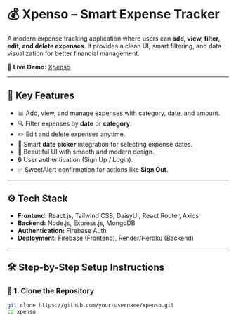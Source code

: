 # 💰 Xpenso – Smart Expense Tracker

A modern expense tracking application where users can **add, view, filter, edit, and delete expenses**. It provides a clean UI, smart filtering, and data visualization for better financial management.

🔗 **Live Demo:** [Xpenso](https://xpenso-00.web.app/)

---

## 🚀 Key Features
- 📊 Add, view, and manage expenses with category, date, and amount.  
- 🔍 Filter expenses by **date** or **category**.  
- ✏️ Edit and delete expenses anytime.  
- 📅 Smart **date picker** integration for selecting expense dates.  
- 🎨 Beautiful UI with smooth and modern design.  
- 🔒 User authentication (Sign Up / Login).  
- ✅ SweetAlert confirmation for actions like **Sign Out**.  

---

## ⚙️ Tech Stack
- **Frontend:** React.js, Tailwind CSS, DaisyUI, React Router, Axios  
- **Backend:** Node.js, Express.js, MongoDB  
- **Authentication:** Firebase Auth  
- **Deployment:** Firebase (Frontend), Render/Heroku (Backend)

---

## 🛠️ Step-by-Step Setup Instructions

### 🔹 1. Clone the Repository
```bash
git clone https://github.com/your-username/xpenso.git
cd xpenso
